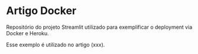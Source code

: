 # Artigo Docker
Repositório do projeto Streamlit utilizado para exemplificar o deployment via Docker e Heroku.

Esse exemplo é utilizado no artigo (xxx).
